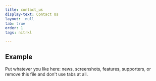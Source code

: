 ```yaml
---
title: contact_us
display-text: Contact Us
layout:  null
tab: true
order: 1
tags: nitrkl

---
```


## Example

Put whatever you like here: news, screenshots, features, supporters, or remove this file and don't use tabs at all.
